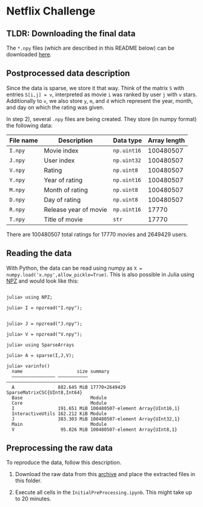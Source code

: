 # Netflix Challenge

## TLDR: Downloading the final data
The `*.npy` files (which are described in this README below) can be downloaded [here](https://nextcloud.scc.kit.edu/s/kqD4r65irGBLYNK).


## Postprocessed data description

Since the data is sparse, we store it that way. Think of the matrix `S` with entries `S[i,j] = v`, interpreted as movie `i` was ranked by user `j` with `v` stars. 
Additionally to `v`, we also store `y`, `m`, and `d` which represent the year, month, and day on which the rating was given.

In step 2), several `.npy` files are being created. They store (in numpy format) the following data:

| File name     | Description           | Data type     | Array length |
| ------------- | -------------         | ------------- | -------------|
| `I.npy`       | Movie index           | `np.uint16`   | 100480507    |
| `J.npy`       | User index            | `np.uint32`   | 100480507    |
| `V.npy`       | Rating                | `np.uint8`    | 100480507    |
| `Y.npy`       | Year of rating        | `np.uint16`   | 100480507    |
| `M.npy`       | Month of rating       | `np.uint8`    | 100480507    |
| `D.npy`       | Day of rating         | `np.uint8`    | 100480507    |
| `R.npy`       | Release year of movie | `np.uint16`   | 17770        |
| `T.npy`       | Title of movie        | `str`         | 17770        |

There are 100480507 total ratings for 17770 movies and 2649429 users.

## Reading the data 

With Python, the data can be read using numpy as `X = numpy.load('x.npy',allow_pickle=True)`. This is also possible in Julia using [NPZ](https://github.com/fhs/NPZ.jl) and would look like this:

```

julia> using NPZ;

julia> I = npzread("I.npy");


julia> J = npzread("J.npy");

julia> V = npzread("V.npy");

julia> using SparseArrays

julia> A = sparse(I,J,V);

julia> varinfo()
  name                    size summary                                   
  –––––––––––––––– ––––––––––– ––––––––––––––––––––––––––––––––––––––––––
  A                882.645 MiB 17770×2649429 SparseMatrixCSC{UInt8,Int64}
  Base                         Module                                    
  Core                         Module                                    
  I                191.651 MiB 100480507-element Array{UInt16,1}         
  InteractiveUtils 162.212 KiB Module                                    
  J                383.303 MiB 100480507-element Array{UInt32,1}         
  Main                         Module                                    
  V                 95.826 MiB 100480507-element Array{UInt8,1}          
```

## Preprocessing the raw data

To reproduce the data, follow this description.
1) Download the raw data from this [archive](https://archive.org/download/nf_prize_dataset.tar) and place the extracted files in this folder.

2) Execute all cells in the `InitialPreProcessing.ipynb`. This might take up to 20 minutes.

